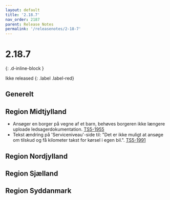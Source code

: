 ```yaml
---
layout: default
title: '2.18.7'
nav_order: 2187
parent: Release Notes
permalink: '/releasenotes/2-18-7'
---
```


# 2.18.7
{: .d-inline-block }

Ikke released
{: .label .label-red}

## Generelt

## Region Midtjylland
- Ansøger en borger på vegne af et barn, behøves borgeren ikke længere uploade ledsagerdokumentation. [TS5-1955](https://sd.trifork.com/projects/TS5/queues/custom/95/TS5-1955)
- Tekst ændring på 'Serviceniveau'-side til: "Det er ikke muligt at ansøge om tilskud og få kilometer takst for kørsel i egen bil.". [TS5-1991](https://sd.trifork.com/browse/TS5-1991)
  
## Region Nordjylland
  
## Region Sjælland

## Region Syddanmark

